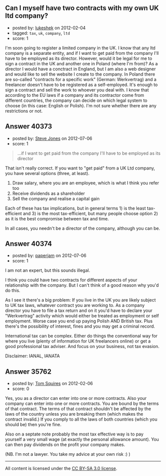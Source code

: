 ## Can I myself have two contracts with my own UK ltd company?

- posted by: [lukeshek](https://stackexchange.com/users/-1/16193-lukeshek) on 2012-02-04
- tagged: `tax`, `uk`, `company`, `ltd`
- score: 1

I'm soon going to register a limited company in the UK. I know that any ltd company is a separate entity, and if I want to get paid from the company I'll have to be employed as its director. However, would it be legal for me to sign a contract in the UK and another one in Poland (where I'm from)? As a director I would have a conctract in England, but I am also a web designer and would like to sell the website I create to the company. In Poland there are so-called "contracts for a specific work" (German: Werkvertrag) and a freelancer doesn't have to be registered as a self-employed. It's enough to sign a contract and sell the work to whoever you deal with. I know that according to the EU laws if a company and its contractor come from different countries, the company can decide on which legal system to choose (in this case: English or Polish). I'm not sure whether there are any restrictions or not.


## Answer 40373

- posted by: [Steve Jones](https://stackexchange.com/users/-1/12985-steve-jones) on 2012-07-06
- score: 1

> ...if I want to get paid from the company I'll have to be employed as
> its director

That isn't really correct. If you want to "get paid" from a UK Ltd company, you have several options (three, at least).

 1. Draw salary, where you are an employee, which is what I think you
    refer too
 2. Receive dividends as a shareholder
 3. Sell the company and realise a capital gain

Each of these has tax implications, but in general terms 1) is the least tax-efficient and 3) is the most tax-efficient, but many people choose option 2) as it is the best compromise between tax and time.

In all cases, you needn't be a director of the company, although you can be.


## Answer 40374

- posted by: [paperjam](https://stackexchange.com/users/-1/10225-paperjam) on 2012-07-06
- score: 1

I am not an expert, but this sounds illegal.

I think you could have two contracts for different aspects of your relationship with the company.  But I can't think of a good reason why you'd do this.

As I see it there's a big problem:  If you live in the UK you are likely subject to UK tax laws, whatever contract you are working to.  As a company director you have to file a tax return and on it you'd have to declare your "Werkvertrag" activity which would either be treated as employment or self employment.  Worse case you end up paying Polish AND British tax.  Plus there's the possibility of interest, fines and you may get a criminal record.  

International tax can be complex.  Either do things the conventional way for where you live (plenty of information for UK freelancers online) or get a good professional tax adviser.  And focus on your business, not tax evasion.

Disclaimer: IANAL, IANATA


## Answer 35762

- posted by: [Tom Squires](https://stackexchange.com/users/-1/11392-tom-squires) on 2012-02-06
- score: 0

Yes, you as a director can enter into one or more contracts. Also your company can enter into one or more contracts. You are bound by the terms of that contract. The terms of that contract shouldn't be affected by the laws of the country unless you are breaking them (which makes the contract invalid.) If you comply to all the laws of both countries (which you should be) then you're fine.

Also on a septate note probably the most tax effective way is to pay yourself a very small wage (at exactly the personal allowance amount). You can then pay dividends on the profit your company makes. 

(NB. I'm not a lawyer. You take my advice at your own risk :) )



---

All content is licensed under the [CC BY-SA 3.0 license](https://creativecommons.org/licenses/by-sa/3.0/).
